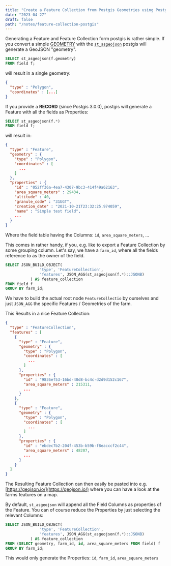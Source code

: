 ```yaml
---
title: "Create a Feature Collection from Postgis Geometries using Postgis >= 3.0.0"
date: "2023-04-27"
draft: false
path: "/notes/feature-collection-postgis"
---
```


Generating a Feature and Feature Collection form postgis is rather simple. If you convert a simple [GEOMETRY](https://postgis.net/docs/geometry.html) with the [`st_asgeojson`](https://postgis.net/docs/ST_AsGeoJSON.html) postgis will generate a GeoJSON "geometry".

```sql
SELECT st_asgeojson(f.geometry)
FROM field f;
```

will result in a single geometry:

```json
{
  "type" : "Polygon",
  "coordinates" : [...]
}
```

If you provide a **RECORD** (since Postgis 3.0.0), postgis will generate a Feature with all the fields as Properties:

```sql
SELECT st_asgeojson(f.*)
FROM field f;
```

will result in:

```json
{
  "type" : "Feature",
  "geometry" : {
    "type" : "Polygon",
    "coordinates" : [
      ...
    ]
  },
  "properties" : {
    "id" : "052ff36a-4ea7-4307-9bc3-414f49a62163",
    "area_square_meters" : 29434,
    "altitude" : 40,
    "granule_code" : "31UGT",
    "creation_date" : "2021-10-21T23:32:25.974059",
    "name" : "Simple test field",
    ...
  }
}
```

Where the field table having the Columns: `id`, `area_square_meters`, ...

This comes in rather handy, if you, e.g. like to export a Feature Collection by some grouping column. Let's say, we have a `farm_id`, where all the fields reference to as the owner of the field.

```sql
SELECT JSON_BUILD_OBJECT(
               'type', 'FeatureCollection',
               'features', JSON_AGG(st_asgeojson(f.*)::JSONB)
           ) AS feature_collection
FROM field f
GROUP BY farm_id;
```

We have to build the actual root node `FeatureCollectio` by ourselves and just `JSON_AGG` the specific Features / Geometries of the farm.

This Results in a nice Feature Collection:
```json
{
  "type" : "FeatureCollection",
  "features" : [
    {
      "type" : "Feature",
      "geometry" : {
        "type" : "Polygon",
        "coordinates" : [
          ...
        ]
      },
      "properties" : {
        "id" : "9836ef53-16bd-40d8-bc4c-d2d9d152c167",
        "area_square_meters" : 215311,
        ...
      }
    },
    {
      "type" : "Feature",
      "geometry" : {
        "type" : "Polygon",
        "coordinates" : [
          ...
        ]
      },
      "properties" : {
        "id" : "ebdec7b2-204f-453b-b59b-f8eacccf2c44",
        "area_square_meters" : 48207,
        ...
      }
    }
  ]
}
```

The Resulting Feature Collection can then easily be pasted into e.g. [https://geojson.io/](https://geojson.io/) where you can have a look at the farms features on a map.

By default, `st_asgeojson` will append all the Field Columns as properties of the Feature. You can of course reduce the Properties by just selecting the relevant Columns:

```sql
SELECT JSON_BUILD_OBJECT(
               'type', 'FeatureCollection',
               'features', JSON_AGG(st_asgeojson(f.*)::JSONB)
           ) AS feature_collection
FROM (SELECT geometry, farm_id, id, area_square_meters FROM field) f
GROUP BY farm_id;
```

This would only generate the Properties: `id`, `farm_id`, `area_square_meters`
